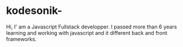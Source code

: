 # kodesonik-
Hi, I' am a Javascript Fullstack developper. I passed more than 6 years learning and working with javascript and it different back and front frameworks.
